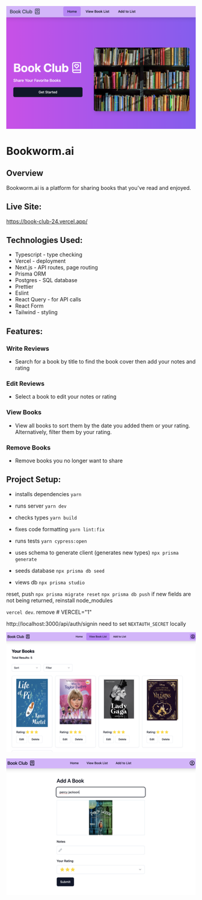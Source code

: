 ![logo](public/screenshot.png?raw=true)
# Bookworm.ai

## Overview
Bookworm.ai is a platform for sharing books that you've read and enjoyed.

## Live Site:
https://book-club-24.vercel.app/

## Technologies Used:
- Typescript - type checking
- Vercel - deployment
- Next.js - API routes, page routing
- Prisma ORM
- Postgres - SQL database
- Prettier
- Eslint
- React Query - for API calls
- React Form
- Tailwind - styling

## Features:
### Write Reviews
- Search for a book by title to find the book cover then add your notes and rating

### Edit Reviews 
- Select a book to edit your notes or rating

### View Books
- View all books to sort them by the date you added them or your rating. Alternatively, filter them by your rating.

### Remove Books
- Remove books you no longer want to share


## Project Setup:
- installs dependencies `yarn`
- runs server `yarn dev`

- checks types `yarn build`
- fixes code formatting `yarn lint:fix`
- runs tests `yarn cypress:open`

- uses schema to generate client (generates new types) `npx prisma generate`
- seeds database `npx prisma db seed`
- views db `npx prisma studio` 

reset, push `npx prisma migrate reset` `npx prisma db push`
if new fields are not being returned, reinstall node_modules

`vercel dev`. remove # VERCEL="1"

http://localhost:3000/api/auth/signin
need to set `NEXTAUTH_SECRET` locally

![logo](public/screenshot-2.png?raw=true)

![logo](public/screenshot-3.png?raw=true)
